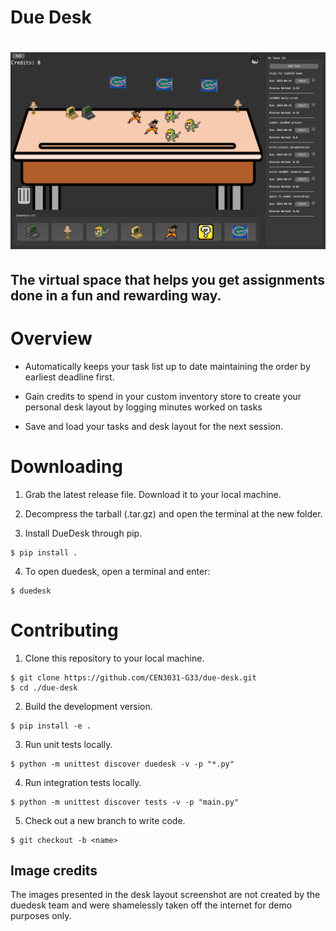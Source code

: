 # Due Desk 
# ![desk](./docs/images/deskinaction.png)

## The virtual space that helps you get assignments done in a fun and rewarding way.

# Overview

- Automatically keeps your task list up to date maintaining the order by
earliest deadline first. 

- Gain credits to spend in your custom inventory store to
create your personal desk layout by logging minutes worked on tasks

- Save and load your tasks and desk layout for the next session.

# Downloading

1. Grab the latest release file. Download it to your local machine.

2. Decompress the tarball (.tar.gz) and open the terminal at the new folder.

3. Install DueDesk through pip.

```
$ pip install .
```

4. To open duedesk, open a terminal and enter:
```
$ duedesk
```


# Contributing

1. Clone this repository to your local machine.

```
$ git clone https://github.com/CEN3031-G33/due-desk.git 
$ cd ./due-desk
```

2. Build the development version.

```
$ pip install -e .
```

3. Run unit tests locally.

```
$ python -m unittest discover duedesk -v -p "*.py"
```

4. Run integration tests locally.

```
$ python -m unittest discover tests -v -p "main.py"
```

5. Check out a new branch to write code.

```
$ git checkout -b <name>
```

## Image credits

The images presented in the desk layout screenshot are not created by the duedesk team and were shamelessly taken off the internet for demo purposes only.